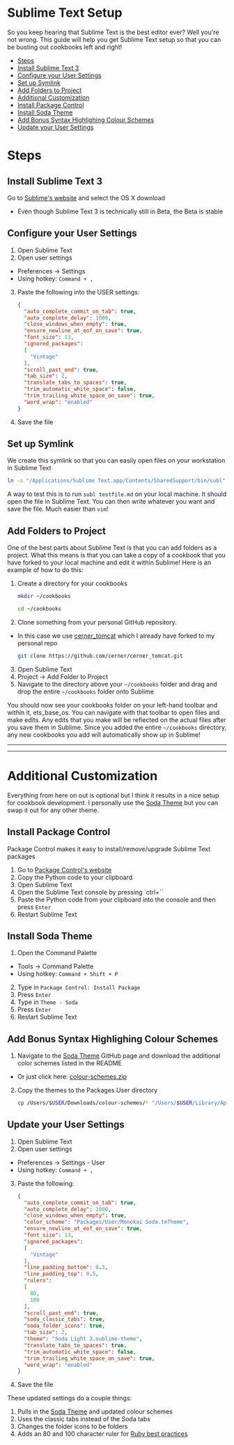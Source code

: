 # Sublime Text Setup

So you keep hearing that Sublime Text is the best editor ever? Well you're not wrong. This guide will help you get Sublime Text setup so that you can be busting out cookbooks left and right!

- [Steps](#steps)
 - [Install Sublime Text 3](#install-sublime-text-3)
 - [Configure your User Settings](#configure-your-user-settings)
 - [Set up Symlink](#set-up-symlink)
 - [Add Folders to Project](#add-folders-to-project)
- [Additional Customization](#additional-customization)
 - [Install Package Control](#install-package-control)
 - [Install Soda Theme](#install-soda-theme)
 - [Add Bonus Syntax Highlighing Colour Schemes](#add-bonus-syntax-highlighting-colour-schemes)
 - [Update your User Settings](#update-your-user-settings)

# Steps

## Install Sublime Text 3

Go to [Sublime's website] and select the OS X download
- Even though Sublime Text 3 is technically still in Beta, the Beta is stable

## Configure your User Settings

1. Open Sublime Text
2. Open user settings
  - Preferences -> Settings
  - Using hotkey: `Command + ,`
3. Paste the following into the USER settings:

    ```json
    {
      "auto_complete_commit_on_tab": true,
      "auto_complete_delay": 1000,
      "close_windows_when_empty": true,
      "ensure_newline_at_eof_on_save": true,
      "font_size": 13,
      "ignored_packages":
      [
        "Vintage"
      ],
      "scroll_past_end": true,
      "tab_size": 2,
      "translate_tabs_to_spaces": true,
      "trim_automatic_white_space": false,
      "trim_trailing_white_space_on_save": true,
      "word_wrap": "enabled"
    }
    ```
4. Save the file

## Set up Symlink

We create this symlink so that you can easily open files on your workstation in Sublime Text

```bash
ln -s "/Applications/Sublime Text.app/Contents/SharedSupport/bin/subl" /usr/local/bin/subl
```
A way to test this is to run `subl testfile.md` on your local machine. It should open the file in Sublime Text. You can then write whatever you want and save the file. Much easier than `vim`!

## Add Folders to Project

One of the best parts about Sublime Text is that you can add folders as a project. What this means is that you can take a  copy of a cookbook that you have forked to your local machine and edit it within Sublime! Here is an example of how to do this:

1. Create a directory for your cookbooks

    ```bash
    mkdir ~/cookbooks

    cd ~/cookbooks
    ```
2. Clone something from your personal GitHub repository.
  - In this case we use [cerner_tomcat] which I already have forked to my personal repo

    ```bash
    git clone https://github.com/cerner/cerner_tomcat.git
    ```
3. Open Sublime Text
4. Project -> Add Folder to Project
5. Navigate to the directory above your `~/cookbooks` folder and drag and drop the entire `~/cookbooks` folder onto Sublime

You should now see your cookbooks folder on your left-hand toolbar and within it, ets_base_os. You can navigate with that toolbar to open files and make edits. Any edits that you make will be reflected on the actual files after you save them in Sublime. Since you added the entire `~/cookbooks` directory, any new cookbooks you add will automatically show up in Sublime!

----------
----------

# Additional Customization

Everything from here on out is optional but I think it results in a nice setup for cookbook development. I personally use the [Soda Theme] but you can swap it out for any other theme.

## Install Package Control

Package Control makes it easy to install/remove/upgrade Sublime Text packages

1. Go to [Package Control's website]
2. Copy the Python code to your clipboard
3. Open Sublime Text
4. Open the Sublime Text console by pressing `ctrl+``
5. Paste the Python code from your clipboard into the console and then press `Enter`
6. Restart Sublime Text

## Install Soda Theme

1. Open the Command Palette
  - Tools -> Command Palette
  - Using hotkey: `Command + Shift + P`
2. Type in `Package Control: Install Package`
3. Press `Enter`
4. Type in `Theme - Soda`
5. Press `Enter`
6. Restart Sublime Text

## Add Bonus Syntax Highlighing Colour Schemes

1. Navigate to the [Soda Theme] GitHub page and download the additional color schemes listed in the README
  - Or just click here: [colour-schemes.zip]
2. Copy the themes to the Packages User directory

    ```bash
    cp /Users/$USER/Downloads/colour-schemes/* "/Users/$USER/Library/Application Support/Sublime Text 3/Packages/User"
    ```

## Update your User Settings

1. Open Sublime Text
2. Open user settings
  - Preferences -> Settings - User
  - Using hotkey: `Command + ,`
3. Paste the following:

    ```json
    {
      "auto_complete_commit_on_tab": true,
      "auto_complete_delay": 1000,
      "close_windows_when_empty": true,
      "color_scheme": "Packages/User/Monokai Soda.tmTheme",
      "ensure_newline_at_eof_on_save": true,
      "font_size": 13,
      "ignored_packages":
      [
        "Vintage"
      ],
      "line_padding_bottom": 0.5,
      "line_padding_top": 0.5,
      "rulers":
      [
        80,
        100
      ],
      "scroll_past_end": true,
      "soda_classic_tabs": true,
      "soda_folder_icons": true,
      "tab_size": 2,
      "theme": "Soda Light 3.sublime-theme",
      "translate_tabs_to_spaces": true,
      "trim_automatic_white_space": false,
      "trim_trailing_white_space_on_save": true,
      "word_wrap": "enabled"
    }
    ```
4. Save the file

These updated settings do a couple things:

1. Pulls in the [Soda Theme] and updated colour schemes
2. Uses the classic tabs instead of the Soda tabs
3. Changes the folder icons to be folders
4. Adds an 80 and 100 character ruler for [Ruby best practices]

[Sublime's website]: http://www.sublimetext.com/3
[Package Control's website]: https://packagecontrol.io/installation#st3
[Soda Theme]: https://github.com/buymeasoda/soda-theme
[colour-schemes.zip]: http://buymeasoda.github.com/soda-theme/extras/colour-schemes.zip
[cerner_tomcat]: https://github.com/cerner/cerner_tomcat
[Ruby best practices]: http://batsov.com/articles/2013/06/26/the-elements-of-style-in-ruby-number-1-maximum-line-length/
